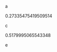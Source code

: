 a
<!--START:foo-->
0.27335475419509514
<!--END:foo-->
c
<!--START:bar-->
0.5179995065543348
<!--END:bar-->
e
